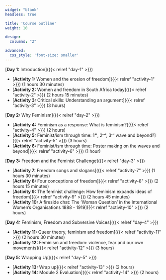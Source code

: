 ```yaml
---
widget: "blank"
headless: true

title: 'Course outline'
weight: 10

design:
  columns: "2"

advanced:
  css_style: 'font-size: smaller'
---
```


[**Day 1:** Introduction]({{< relref "day-1" >}})

* [**Activity 1:** Women and the erosion of freedom]({{< relref "activity-1" >}})
  (1 hours 30 minutes)
* [**Activity 2:** Women and freedom in South Africa today]({{< relref "activity-2" >}})
  (2 hours 15 minutes)
* [**Activity 3:** Critical skills: Understanding an argument]({{< relref "activity-3" >}})
  (3 hours)

[**Day 2:** Why Feminism]({{< relref "day-2" >}})

* [**Activity 4:** Feminism as a response: What is feminism?]({{< relref "activity-4" >}})
  (2 hours)
* [**Activity 5:** Feminist/ism through time: 1ˢᵗ, 2ⁿᵈ, 3ʳᵈ wave and beyond?]({{< relref "activity-5" >}})
  (3 hours)
* [**Activity 6:** Feminist/ism through time: Poster making on the waves and beyond]({{< relref "activity-6" >}})
  (1 hour)

[**Day 3:** Freedom and the Feminist Challenge]({{< relref "day-3" >}})

* [**Activity 7:** Freedom songs and slogans]({{< relref "activity-7" >}})
  (1 hours 30 minutes)
* [**Activity 8:** Four conceptions of freedom]({{< relref "activity-8" >}})
  (2 hours 15 minutes)
* [**Activity 9:** The feminist challenge: How feminism expands ideas of freedom]({{< relref "activity-9" >}})
  (2 hours 45 minutes)
* [**Activity 10:** A fireside chat: The ‘Woman Question’ in the International Women’s Organisations 1888 - 1919]({{< relref "activity-10" >}})
  (2 hours)

[**Day 4:** Feminism, Freedom and Subversive Voices]({{< relref "day-4" >}})

* [**Activity 11:** Queer theory, feminism and freedom]({{< relref "activity-11" >}})
  (2 hours 30 minutes)
* [**Activity 12:** Feminism and freedom: violence, fear and our own movements]({{< relref "activity-12" >}})
  (3 hours)

[**Day 5:** Wrapping Up]({{< relref "day-5" >}})

* [**Activity 13:** Wrap up]({{< relref "activity-13" >}})
  (2 hours)
* [**Activity 14:** Module 2 Evaluation]({{< relref "activity-14" >}})
  (2 hours)
